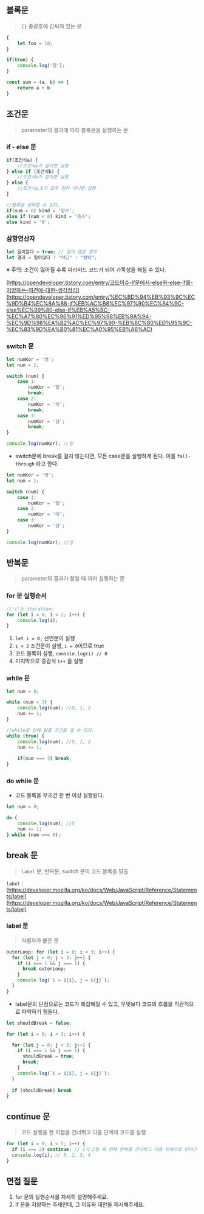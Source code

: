 ## 블록문


> `{}` 중괄호에 감싸져 있는 문
>

```jsx
{
	let foo = 10;
}

if(true) {
	console.log('참');
}

const sum = (a, b) => {
	return a + b
}
```

## 조건문


> parameter의 결과에 따라 블록문을 실행하는 문
>

### if - else 문

```jsx
if(조건식a) {
	//조건식a가 참이면 실행
} else if (조건식b) {
	//조건식b가 참이면 실행
} else {
	//조건식a,b가 모두 참이 아니면 실행
}
```

```jsx
//블록을 생략할 수 있다.
if(num > 0) kind = '양수';
else if (num < 0) kind = '음수';
else kind = '0';
```

### 삼항연산자

```jsx
let 일이많다 = true; // 일이 많은 경우
let 결과 = 일이많다 ? "야근" : "칼퇴";
```

※ 주의: 조건이 많아질 수록 피라미드 코드가 되어 가독성을 해칠 수 있다.

[https://opendeveloper.tistory.com/entry/코드이슈-if문에서-else와-else-if를-지양하는-의견에-대한-생각정리](https://opendeveloper.tistory.com/entry/%EC%BD%94%EB%93%9C%EC%9D%B4%EC%8A%88-if%EB%AC%B8%EC%97%90%EC%84%9C-else%EC%99%80-else-if%EB%A5%BC-%EC%A7%80%EC%96%91%ED%95%98%EB%8A%94-%EC%9D%98%EA%B2%AC%EC%97%90-%EB%8C%80%ED%95%9C-%EC%83%9D%EA%B0%81%EC%A0%95%EB%A6%AC)

### switch 문

```jsx
let numKor = '영';
let num = 1;

switch (num) {
	case 1: 
		numKor = '일';
		break;
	case 2: 
		numKor = '이';
		break;
	case 3: 
		numKor = '삼';
		break;
}

console.log(numKor); //일
```

- switch문에 break를 걸지 않는다면, 모든 case문을 실행하게 된다. 이를 `fall-through` 라고 한다.

```jsx
let numKor = '영';
let num = 1;

switch (num) {
	case 1: 
		numKor = '일';
	case 2: 
		numKor = '이';
	case 3: 
		numKor = '삼';
}

console.log(numKor); //삼
```

## 반복문


> parameter의 결과가 참일 때 까지 실행하는 문
>

### for 문 실행순서

```jsx
//'i'는 iteration;
for (let i = 0; i < 2; i++) {
	console.log(i);
}
```

1. `let i = 0;` 선언문이 실행
2. `i < 2` 조건문이 실행, `i = 0`이므로 true
3. 코드 블록이 실행, `console.log(i) // 0`
4. 마지막으로 증감식 `i++` 을 실행

### while 문

```jsx
let num = 0;

while (num < 3) {
	console.log(num); //0, 1, 2
	num += 1;
}

//while문 안에 탈출 조건을 걸 수 있다.
while (true) {
	console.log(num); //0, 1, 2
	num += 1;
	
	if(num === 3) break;
}
```

### do while 문

- 코드 블록을 무조건 한 번 이상 실행된다.

```jsx
let num = 0;

do {
	console.log(num); //0
	num += 1;
} while (num === 0);
```

## break 문


> `label` 문, 반복문, switch 문의 코드 블록을 탈출
>

`label` : [https://developer.mozilla.org/ko/docs/Web/JavaScript/Reference/Statements/label](https://developer.mozilla.org/ko/docs/Web/JavaScript/Reference/Statements/label)

### label 문

> 식별자가 붙은 문
>

```jsx
outerLoop: for (let i = 0; i < 3; i++) {
  for (let j = 0; j < 3; j++) {
    if (i === 1 && j === 1) {
      break outerLoop;
    }
    console.log(`i = ${i}, j = ${j}`);
  }
}
```

- label문의 단점으로는 코드가 복잡해질 수 있고, 무엇보다 코드의 흐름을 직관적으로 파악하기 힘들다.

```jsx
let shouldBreak = false;

for (let i = 0; i < 3; i++) {

  for (let j = 0; j < 3; j++) {
    if (i === 1 && j === 1) {
      shouldBreak = true;
      break;
    }
    console.log(`i = ${i}, j = ${j}`);
  }
  
  if (shouldBreak) break
}
```

## continue 문


> 코드 실행을 현 지점을 건너뛰고 다음 단계의 코드를 실행
>

```jsx
for (let i = 0; i < 5; i++) {
  if (i === 2) continue; // i가 2일 때 현재 반복을 건너뛰고 다음 반복으로 넘어간다.
  console.log(i); // 0, 1, 3, 4
}
```

## 면접 질문

1. for 문의 실행순서를 자세히 설명해주세요.
2. if 문을 지양하는 추세인데, 그 이유와 대안을 제시해주세요.